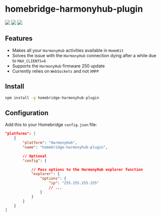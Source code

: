 # homebridge-harmonyhub-plugin

[![](https://img.shields.io/badge/contact-@thematerik-blue.svg?style=flat-square)](http://twitter.com/thematerik)
[![](https://img.shields.io/npm/v/homebridge-harmonyhub-plugin.svg?style=flat-square)](https://www.npmjs.com/package/homebridge-harmonyhub-plugin)
[![](https://img.shields.io/npm/dm/homebridge-harmonyhub-plugin.svg?style=flat-square)](https://www.npmjs.com/package/homebridge-harmonyhub-plugin)

## Features

* Makes all your `HarmonyHub` activities available in `HomeKit`
* Solves the issue with the `HarmonyHub` connection dying after a while due to `MAX_CLIENTS=6`
* Supports the `HarmonyHub` firmware 250 update
* Currently relies on `WebSockets` and not `XMPP`

## Install

```sh
npm install -g homebridge-harmonyhub-plugin
```

## Configuration

Add this to your Homebridge `config.json` file:

```json
"platforms": [
    {
        "platform": "HarmonyHub",
        "name": "homebridge-harmonyhub-plugin",

        // Optional
        "config": {

            // Pass options to the HarmonyHub explorer function
            "explorer": {
                "options": {
                    "ip": "255.255.255.255"
                    // ...
                }
            }
        }
    }
]
```

